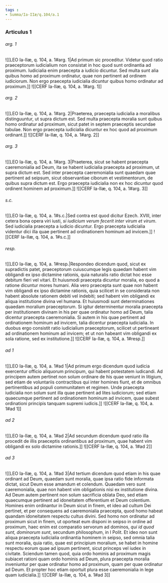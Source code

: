 ```yaml
---
tags : 
- Summa/Ia-IIæ/q.104/a.1
---
```


### Articulus 1

###### arg. 1
![[LEO Ia-IIæ, q. 104, a. 1#arg. 1|Ad primum sic proceditur. Videtur quod ratio praeceptorum iudicialium non consistat in hoc quod sunt ordinantia ad proximum. Iudicialia enim praecepta a iudicio dicuntur. Sed multa sunt alia quibus homo ad proximum ordinatur, quae non pertinent ad ordinem iudiciorum. Non ergo praecepta iudicialia dicuntur quibus homo ordinatur ad proximum.]]
![[CERF Ia-IIæ, q. 104, a. 1#arg. 1]]

###### arg. 2
![[LEO Ia-IIæ, q. 104, a. 1#arg. 2|Praeterea, praecepta iudicialia a moralibus distinguuntur, ut supra dictum est. Sed multa praecepta moralia sunt quibus homo ordinatur ad proximum, sicut patet in septem praeceptis secundae tabulae. Non ergo praecepta iudicialia dicuntur ex hoc quod ad proximum ordinant.]]
![[CERF Ia-IIæ, q. 104, a. 1#arg. 2]]

###### arg. 3
![[LEO Ia-IIæ, q. 104, a. 1#arg. 3|Praeterea, sicut se habent praecepta caeremonialia ad Deum, ita se habent iudicialia praecepta ad proximum, ut supra dictum est. Sed inter praecepta caeremonialia sunt quaedam quae pertinent ad seipsum, sicut observantiae ciborum et vestimentorum, de quibus supra dictum est. Ergo praecepta iudicialia non ex hoc dicuntur quod ordinent hominem ad proximum.]]
![[CERF Ia-IIæ, q. 104, a. 1#arg. 3]]

###### s.c.
![[LEO Ia-IIæ, q. 104, a. 1#s.c.|Sed contra est quod dicitur Ezech. XVIII, inter cetera bona opera viri iusti, *si iudicium verum fecerit inter virum et virum*. Sed iudicialia praecepta a iudicio dicuntur. Ergo praecepta iudicialia videntur dici illa quae pertinent ad ordinationem hominum ad invicem.]]
![[CERF Ia-IIæ, q. 104, a. 1#s.c.]]

###### resp.
![[LEO Ia-IIæ, q. 104, a. 1#resp.|Respondeo dicendum quod, sicut ex supradictis patet, praeceptorum cuiuscumque legis quaedam habent vim obligandi ex ipso dictamine rationis, quia naturalis ratio dictat hoc esse debitum fieri vel vitari. Et huiusmodi praecepta dicuntur moralia, eo quod a ratione dicuntur mores humani. Alia vero praecepta sunt quae non habent vim obligandi ex ipso dictamine rationis, quia scilicet in se considerata non habent absolute rationem debiti vel indebiti; sed habent vim obligandi ex aliqua institutione divina vel humana. Et huiusmodi sunt determinationes quaedam moralium praeceptorum. Si igitur determinentur moralia praecepta per institutionem divinam in his per quae ordinatur homo ad Deum, talia dicentur praecepta caeremonialia. Si autem in his quae pertinent ad ordinationem hominum ad invicem, talia dicentur praecepta iudicialia. In duobus ergo consistit ratio iudicialium praeceptorum, scilicet ut pertineant ad ordinationem hominum ad invicem; et ut non habeant vim obligandi ex sola ratione, sed ex institutione.]]
![[CERF Ia-IIæ, q. 104, a. 1#resp.]]

###### ad 1
![[LEO Ia-IIæ, q. 104, a. 1#ad 1|Ad primum ergo dicendum quod iudicia exercentur officio aliquorum principum, qui habent potestatem iudicandi. Ad principem autem pertinet non solum ordinare de his quae veniunt in litigium, sed etiam de voluntariis contractibus qui inter homines fiunt, et de omnibus pertinentibus ad populi communitatem et regimen. Unde praecepta iudicialia non solum sunt illa quae pertinent ad lites iudiciorum; sed etiam quaecumque pertinent ad ordinationem hominum ad invicem, quae subest ordinationi principis tanquam supremi iudicis.]]
![[CERF Ia-IIæ, q. 104, a. 1#ad 1]]

###### ad 2
![[LEO Ia-IIæ, q. 104, a. 1#ad 2|Ad secundum dicendum quod ratio illa procedit de illis praeceptis ordinantibus ad proximum, quae habent vim obligandi ex solo dictamine rationis.]]
![[CERF Ia-IIæ, q. 104, a. 1#ad 2]]

###### ad 3
![[LEO Ia-IIæ, q. 104, a. 1#ad 3|Ad tertium dicendum quod etiam in his quae ordinant ad Deum, quaedam sunt moralia, quae ipsa ratio fide informata dictat, sicut Deum esse amandum et colendum. Quaedam vero sunt caeremonialia, quae non habent vim obligationis nisi ex institutione divina. Ad Deum autem pertinent non solum sacrificia oblata Deo, sed etiam quaecumque pertinent ad idoneitatem offerentium et Deum colentium. Homines enim ordinantur in Deum sicut in finem, et ideo ad cultum Dei pertinet, et per consequens ad caeremonialia praecepta, quod homo habeat quandam idoneitatem respectu cultus divini. Sed homo non ordinatur ad proximum sicut in finem, ut oporteat eum disponi in seipso in ordine ad proximum, haec enim est comparatio servorum ad dominos, *qui id quod sunt, dominorum sunt*, secundum philosophum, in I Polit. Et ideo non sunt aliqua praecepta iudicialia ordinantia hominem in seipso, sed omnia talia sunt moralia, quia ratio, quae est principium moralium, se habet in homine respectu eorum quae ad ipsum pertinent, sicut princeps vel iudex in civitate. Sciendum tamen quod, quia ordo hominis ad proximum magis subiacet rationi quam ordo hominis ad Deum, plura praecepta moralia inveniuntur per quae ordinatur homo ad proximum, quam per quae ordinatur ad Deum. Et propter hoc etiam oportuit plura esse caeremonialia in lege quam iudicialia.]]
![[CERF Ia-IIæ, q. 104, a. 1#ad 3]]

